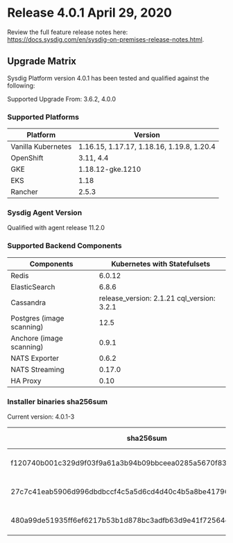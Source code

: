 Release 4.0.1 April 29, 2020
===

Review the full feature release notes here: https://docs.sysdig.com/en/sysdig-on-premises-release-notes.html.

Upgrade Matrix
---

Sysdig Platform version 4.0.1 has been tested and qualified against the following:

Supported Upgrade From: 3.6.2, 4.0.0

### Supported Platforms

| **Platform** | **Version** |
|---|---|
| Vanilla Kubernetes          | 1.16.15, 1.17.17, 1.18.16, 1.19.8, 1.20.4 |
| OpenShift                   | 3.11, 4.4 |
| GKE                         | 1.18.12-gke.1210 |
| EKS                         | 1.18 |
| Rancher                     | 2.5.3 |

### Sysdig Agent Version

Qualified with agent release 11.2.0

### Supported Backend Components

| **Components** | **Kubernetes with Statefulsets** |
|---|---|
| Redis                      | 6.0.12 |
| ElasticSearch              | 6.8.6 |
| Cassandra                  | release_version: 2.1.21 cql_version: 3.2.1 |
| Postgres (image scanning)  | 12.5|
| Anchore (image scanning)   | 0.9.1 |
| NATS Exporter              | 0.6.2 |
| NATS Streaming             | 0.17.0 |
| HA Proxy                   | 0.10 |


### Installer binaries sha256sum

Current version: 4.0.1-3

| **sha256sum** | **Installer binary ** |
|---|---|
| f120740b001c329d9f03f9a61a3b94b09bbceea0285a5670f83bfaced305a3b4 | installer-darwin-amd64 |
| 27c7c41eab5906d996dbdbccf4c5a5d6cd4d40c4b5a8be41796fbe71dc5c9dd7 | installer-linux-amd64 |
| 480a99de51935ff6ef6217b53b1d878bc3adfb63d9e41f72564ed43694984ccd | installer-windows-amd64.exe |
